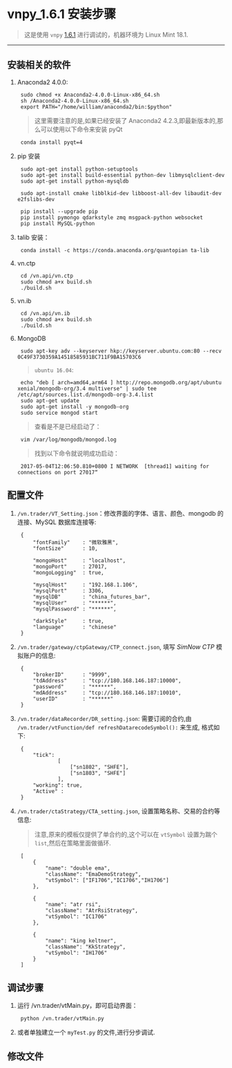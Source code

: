 # vnpy_1.6.1 安装步骤

> 这是使用 `vnpy` [1.6.1](http://vnpy.oss-cn-shanghai.aliyuncs.com/vnpy-1.6.1.zip) 进行调试的，机器环境为 Linux Mint 18.1.

--------------------------------------------------------------------------------

## 安装相关的软件

1. Anaconda2 4.0.0:

        sudo chmod +x Anaconda2-4.0.0-Linux-x86_64.sh
        sh /Anaconda2-4.0.0-Linux-x86_64.sh
        export PATH="/home/william/anaconda2/bin:$python"

    > 这里需要注意的是,如果已经安装了 Anaconda2 4.2.3,即最新版本的,那么可以使用以下命令来安装 pyQt

        conda install pyqt=4

2. pip 安装

        sudo apt-get install python-setuptools
        sudo apt-get install build-essential python-dev libmysqlclient-dev
        sudo apt-get install python-mysqldb

        sudo apt-install cmake libblkid-dev libboost-all-dev libaudit-dev e2fslibs-dev

        pip install --upgrade pip
        pip install pymongo qdarkstyle zmq msgpack-python websocket
        pip install MySQL-python

3. talib 安装：

        conda install -c https://conda.anaconda.org/quantopian ta-lib

4. vn.ctp

        cd /vn.api/vn.ctp
        sudo chmod a+x build.sh
        ./build.sh

5. vn.ib
    
        cd /vn.api/vn.ib
        sudo chmod a+x build.sh
        ./build.sh

6. MongoDB
    
        sudo apt-key adv --keyserver hkp://keyserver.ubuntu.com:80 --recv 0C49F3730359A14518585931BC711F9BA15703C6
    
    > `ubuntu 16.04`:

        echo "deb [ arch=amd64,arm64 ] http://repo.mongodb.org/apt/ubuntu xenial/mongodb-org/3.4 multiverse" | sudo tee /etc/apt/sources.list.d/mongodb-org-3.4.list
        sudo apt-get update
        sudo apt-get install -y mongodb-org
        sudo service mongod start

    > 查看是不是已经启动了：

        vim /var/log/mongodb/mongod.log

    > 找到以下命令就说明成功启动：
     
        2017-05-04T12:06:50.810+0800 I NETWORK  [thread1] waiting for connections on port 27017“


## 配置文件

1. `/vn.trader/VT_Setting.json`：修改界面的字体、语言、颜色、mongodb 的连接、MySQL 数据库连接等:

        {
            "fontFamily"    : "微软雅黑",
            "fontSize"      : 10,       

            "mongoHost"     : "localhost",
            "mongoPort"     : 27017,
            "mongoLogging"  : true,     

            "mysqlHost"     : "192.168.1.106",
            "mysqlPort"     : 3306,
            "mysqlDB"       : "china_futures_bar",
            "mysqlUser"     : "******",
            "mysqlPassword" : "******",        

            "darkStyle"     : true,
            "language"      : "chinese"
        }

2. `/vn.trader/gateway/ctpGateway/CTP_connect.json`, 填写 *SimNow CTP* 模拟账户的信息:

        {
            "brokerID"      : "9999", 
            "tdAddress"     : "tcp://180.168.146.187:10000", 
            "password"      : "******", 
            "mdAddress"     : "tcp://180.168.146.187:10010", 
            "userID"        : "******"
        }

3. `/vn.trader/dataRecorder/DR_setting.json`: 需要订阅的合约,由 `/vn.trader/vtFunction/def refreshDatarecodeSymbol():` 来生成, 格式如下:

        {  
            "tick": 
                    [
                        ["sn1802", "SHFE"], 
                        ["sn1803", "SHFE"]
                    ],
            "working": true,
            "Active" :
        }

4. `/vn.trader/ctaStrategy/CTA_setting.json`, 设置策略名称、交易的合约等信息:
    
    > 注意,原来的模板仅提供了单合约的,这个可以在 `vtSymbol` 设置为踹个 `list`,然后在策略里面做循环.

        [
            {
                "name": "double ema",
                "className": "EmaDemoStrategy",
                "vtSymbol": ["IF1706","IC1706","IH1706"]
            },      

            {
                "name": "atr rsi",
                "className": "AtrRsiStrategy",
                "vtSymbol": "IC1706"
            },      

            {
                "name": "king keltner",
                "className": "KkStrategy",
                "vtSymbol": "IH1706"
            }
        ]


## 调试步骤

1. 运行 /vn.trader/vtMain.py，即可启动界面：

        python /vn.trader/vtMain.py

2. 或者单独建立一个 `myTest.py` 的文件,进行分步调试.


## 修改文件
